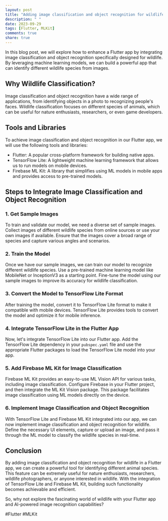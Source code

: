 ```yaml
---
layout: post
title: "Adding image classification and object recognition for wildlife in a Flutter app"
description: " "
date: 2023-09-29
tags: [Flutter, MLKit]
comments: true
share: true
---
```


In this blog post, we will explore how to enhance a Flutter app by integrating image classification and object recognition specifically designed for wildlife. By leveraging machine learning models, we can build a powerful app that can identify different wildlife species from images.

## Why Wildlife Classification?

Image classification and object recognition have a wide range of applications, from identifying objects in a photo to recognizing people's faces. Wildlife classification focuses on different species of animals, which can be useful for nature enthusiasts, researchers, or even game developers.

## Tools and Libraries

To achieve image classification and object recognition in our Flutter app, we will use the following tools and libraries:

- Flutter: A popular cross-platform framework for building native apps.
- TensorFlow Lite: A lightweight machine learning framework that allows us to run models on mobile devices.
- Firebase ML Kit: A library that simplifies using ML models in mobile apps and provides access to pre-trained models.

## Steps to Integrate Image Classification and Object Recognition

### 1. Get Sample Images

To train and validate our model, we need a diverse set of sample images. Collect images of different wildlife species from online sources or use your own images if available. Ensure that the images cover a broad range of species and capture various angles and scenarios.

### 2. Train the Model

Once we have our sample images, we can train our model to recognize different wildlife species. Use a pre-trained machine learning model like MobileNet or InceptionV3 as a starting point. Fine-tune the model using our sample images to improve its accuracy for wildlife classification.

### 3. Convert the Model to TensorFlow Lite Format

After training the model, convert it to TensorFlow Lite format to make it compatible with mobile devices. TensorFlow Lite provides tools to convert the model and optimize it for mobile inference.

### 4. Integrate TensorFlow Lite in the Flutter App

Now, let's integrate TensorFlow Lite into our Flutter app. Add the TensorFlow Lite dependency in your `pubspec.yaml` file and use the appropriate Flutter packages to load the TensorFlow Lite model into your app.

### 5. Add Firebase ML Kit for Image Classification

Firebase ML Kit provides an easy-to-use ML Vision API for various tasks, including image classification. Configure Firebase in your Flutter project, and then integrate the ML Kit Vision package. This package facilitates image classification using ML models directly on the device.

### 6. Implement Image Classification and Object Recognition

With TensorFlow Lite and Firebase ML Kit integrated into our app, we can now implement image classification and object recognition for wildlife. Define the necessary UI elements, capture or upload an image, and pass it through the ML model to classify the wildlife species in real-time.

## Conclusion

By adding image classification and object recognition for wildlife in a Flutter app, we can create a powerful tool for identifying different animal species. This feature can be extremely useful for nature enthusiasts, researchers, wildlife photographers, or anyone interested in wildlife. With the integration of TensorFlow Lite and Firebase ML Kit, building such functionality becomes achievable and efficient.

So, why not explore the fascinating world of wildlife with your Flutter app and AI-powered image recognition capabilities?

#Flutter #MLKit